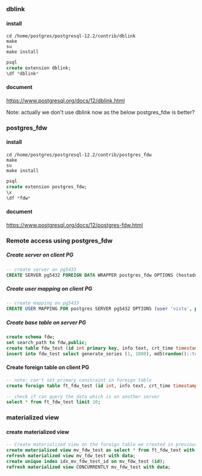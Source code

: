 ### dblink

#### install

```shell
cd /home/postgres/postgresql-12.2/contrib/dblink
make
su
make install
```

```sql
psql
create extension dblink;
\df *dblink*
```

#### document

https://www.postgresql.org/docs/12/dblink.html

Note: actually we don't use dblink now as the below postgres_fdw is better?



### postgres_fdw

#### install

```shell
cd /home/postgres/postgresql-12.2/contrib/postgres_fdw
make
su
make install
```

```sql
psql
create extension postgres_fdw;
\x
\df *fdw*
```

#### document

https://www.postgresql.org/docs/12/postgres-fdw.html

### Remote access using postgres_fdw

##### Create server on client PG

```sql
-- create server on pg5433
CREATE SERVER pg5432 FOREIGN DATA WRAPPER postgres_fdw OPTIONS (hostaddr '127.0.0.1', dbname 'test', port '5432');
```

##### Create user mapping on client PG

```sql
-- create mapping on pg5433
CREATE USER MAPPING FOR postgres SERVER pg5432 OPTIONS (user 'vista', password 'vista');
```

##### Create base table on server PG

```sql
create schema fdw;
set search_path to fdw,public;
create table fdw_test (id int primary key, info text, crt_time timestamp);
insert into fdw_test select generate_series (1, 1000), md5(random()::text), clock_timestamp();
```

#### Create foreign table on client PG

```sql
-- note: can't set primary constraint in foreign table
create foreign table ft_fdw_test (id int, info text, crt_time timestamp) server pg5432 options (schema_name 'fdw', table_name 'fdw_test');

-- check if can query the data which is on another server
select * from ft_fdw_test limit 10;
```



### materialized view

#### create materialized view

```sql
-- Create materialized view on the foreign table we created in previous step.
create materialized view mv_fdw_test as select * from ft_fdw_test with no data;
refresh materialized view mv_fdw_test with data;
create unique index idx_mv_fdw_test_id on mv_fdw_test (id);
refresh materialized view CONCURRENTLY mv_fdw_test with data;
```





